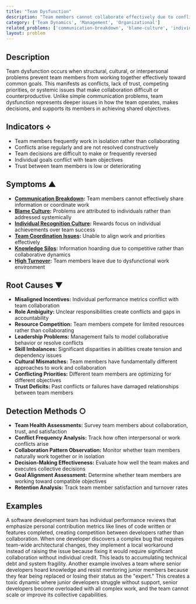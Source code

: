 ```yaml
---
title: "Team Dysfunction"
description: "Team members cannot collaborate effectively due to conflicting goals, interpersonal issues, or structural problems that prevent coordinated effort."
category: ['Team Dynamics', 'Management', 'Organizational']
related_problems: ['communication-breakdown', 'blame-culture', 'individual-recognition-culture']
layout: problem
---
```


## Description

Team dysfunction occurs when structural, cultural, or interpersonal problems prevent team members from working together effectively toward common goals. This manifests as conflicts, lack of trust, competing priorities, or systemic issues that make collaboration difficult or counterproductive. Unlike simple communication problems, team dysfunction represents deeper issues in how the team operates, makes decisions, and supports its members in achieving shared objectives.

## Indicators ⟡

- Team members frequently work in isolation rather than collaborating
- Conflicts arise regularly and are not resolved constructively
- Team decisions are difficult to make or frequently reversed
- Individual goals conflict with team objectives
- Trust between team members is low or deteriorating

## Symptoms ▲

- **[Communication Breakdown](communication-breakdown.md):** Team members cannot effectively share information or coordinate work
- **[Blame Culture](blame-culture.md):** Problems are attributed to individuals rather than addressed systemically
- **[Individual Recognition Culture](individual-recognition-culture.md):** Rewards focus on individual achievements over team success
- **[Team Coordination Issues](team-coordination-issues.md):** Unable to align work and priorities effectively
- **[Knowledge Silos](knowledge-silos.md):** Information hoarding due to competitive rather than collaborative dynamics
- **[High Turnover](high-turnover.md):** Team members leave due to dysfunctional work environment

## Root Causes ▼

- **Misaligned Incentives:** Individual performance metrics conflict with team collaboration
- **Role Ambiguity:** Unclear responsibilities create conflicts and gaps in accountability
- **Resource Competition:** Team members compete for limited resources rather than collaborating
- **Leadership Problems:** Management fails to model collaborative behavior or resolve conflicts
- **Skill Imbalances:** Significant disparities in abilities create tension and dependency issues
- **Cultural Mismatches:** Team members have fundamentally different approaches to work and collaboration
- **Conflicting Priorities:** Different team members are optimizing for different objectives
- **Trust Deficits:** Past conflicts or failures have damaged relationships between team members

## Detection Methods ○

- **Team Health Assessments:** Survey team members about collaboration, trust, and satisfaction
- **Conflict Frequency Analysis:** Track how often interpersonal or work conflicts arise
- **Collaboration Pattern Observation:** Monitor whether team members naturally work together or in isolation
- **Decision-Making Effectiveness:** Evaluate how well the team makes and executes collective decisions
- **Goal Alignment Assessment:** Determine whether team members are working toward compatible objectives
- **Retention Analysis:** Track team member satisfaction and turnover rates

## Examples

A software development team has individual performance reviews that emphasize personal contribution metrics like lines of code written or features completed, creating competition between developers rather than collaboration. When one developer discovers a complex bug that requires team-wide architectural changes, they implement a local workaround instead of raising the issue because fixing it would require significant collaboration without individual credit. This leads to accumulating technical debt and system fragility. Another example involves a team where senior developers hoard knowledge and resist mentoring junior members because they fear being replaced or losing their status as the "expert." This creates a toxic dynamic where junior developers struggle without support, senior developers become overloaded with all complex work, and the team cannot scale or improve its collective capabilities.